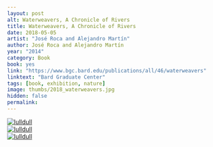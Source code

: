 ```yaml
---
layout: post
alt: Waterweavers, A Chronicle of Rivers
title: Waterweavers, A Chronicle of Rivers
date: 2018-05-05
artist: "José Roca and Alejandro Martín"
author: José Roca and Alejandro Martín
year: "2014"
category: Book
book: yes
link: "https://www.bgc.bard.edu/publications/all/46/waterweavers"
linktext: "Bard Graduate Center"
tags: [book, exhibition, nature]
image: thumbs/2018_waterweavers.jpg
hidden: false
permalink:
---
```




<div class="post_image">
	<a href="{{ site.baseurl }}/images/posts/2018_waterweavers/001.jpg" target="_blank">
	<img src="{{ site.baseurl }}/images/posts/2018_waterweavers/001.jpg" alt="lulldull"></a>
</div>

<div class="post_image">
	<a href="{{ site.baseurl }}/images/posts/2018_waterweavers/002.jpg" target="_blank">
	<img src="{{ site.baseurl }}/images/posts/2018_waterweavers/002.jpg" alt="lulldull"></a>
</div>

<div class="post_image">
	<a href="{{ site.baseurl }}/images/posts/2018_waterweavers/003.jpg" target="_blank">
	<img src="{{ site.baseurl }}/images/posts/2018_waterweavers/003.jpg" alt="lulldull"></a>
</div>